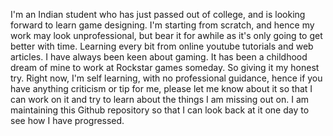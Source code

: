 I'm an Indian student who has just passed out of college, and is looking forward to learn game designing. I'm starting from scratch, and hence my work may look unprofessional, but bear it for awhile as it's only going to get better with time. Learning every bit from online youtube tutorials and web articles. I have always been keen about gaming. It has been a childhood dream of mine to work at Rockstar games someday. So giving it my honest try. Right now, I'm self learning, with no professional guidance, hence if you have anything criticism or tip for me, please let me know about it so that I can work on it and try to learn about the things I am missing out on. I am maintaining this Github repository so that I can look back at it one day to see how I have progressed.
